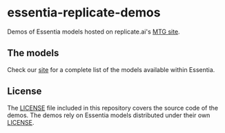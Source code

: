 # essentia-replicate-demos
Demos of Essentia models hosted on replicate.ai's [MTG site](https://replicate.ai/mtg).

## The models
Check our [site]() for a complete list of the models available within Essentia.

## License
The [LICENSE](LICENSE) file included in this repository covers the source code of the demos.
The demos rely on Essentia models distributed under their own [LICENSE](https://essentia.upf.edu/models/LICENSE).
